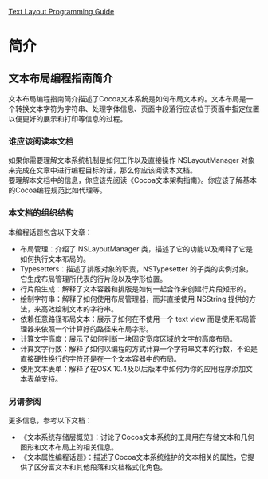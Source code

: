 [Text Layout Programming Guide](https://developer.apple.com/library/archive/documentation/Cocoa/Conceptual/TextLayout/TextLayout.html#//apple_ref/doc/uid/10000158i)

# 简介

## 文本布局编程指南简介

文本布局编程指南简介描述了Cocoa文本系统是如何布局文本的。文本布局是一个转换文本字符为字符串、处理字体信息、页面中段落行应该位于页面中指定位置以便更好的展示和打印等信息的过程。

### 谁应该阅读本文档

如果你需要理解文本系统机制是如何工作以及直接操作 NSLayoutManager 对象来完成在文章中进行编程目标的话，那么你应该阅读本文档。  
要理解本文档中的信息，你应该先阅读《Cocoa文本架构指南》。你应该了解基本的Cocoa编程规范比如代理等。  

### 本文档的组织结构

本编程话题包含以下文章：  

* 布局管理：介绍了 NSLayoutManager 类，描述了它的功能以及阐释了它是如何执行文本布局的。
* Typesetters：描述了排版对象的职责，NSTypesetter 的子类的实例对象，它生成布局管理所代表的行片段以及字形位置。
* 行片段生成：解释了文本容器和排版是如何一起合作来创建行片段矩形的。
* 绘制字符串：解释了如何使用布局管理器，而非直接使用 NSString 提供的方法，来高效绘制文本的字符串。
* 依赖任意路径布局文本：展示了如何在不使用一个 text view 而是使用布局管理器来依照一个计算好的路径来布局字形。
* 计算文字高度：展示了如何判断一块固定宽度区域的文字的高度布局。
* 计算文字行数：解释了如何以编程的方式计算一个字符串文本的行数，不论是直接硬性换行的字符还是在一个文本容器中的布局。
* 使用文本表单：解释了在OSX 10.4及以后版本中如何为你的应用程序添加文本表单支持。

### 另请参阅

更多信息，参考以下文档：  

* 《文本系统存储层概览》：讨论了Cocoa文本系统的工具用在存储文本和几何图形和文本布局上的相关信息。
* 《文本属性编程话题》：描述了Cocoa文本系统维护的文本相关的属性，它提供了区分富文本和其他段落和文档格式化角色。